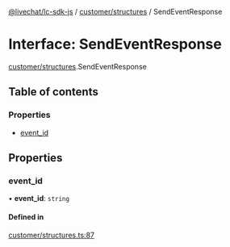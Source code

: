 [@livechat/lc-sdk-js](../README.md) / [customer/structures](../modules/customer_structures.md) / SendEventResponse

# Interface: SendEventResponse

[customer/structures](../modules/customer_structures.md).SendEventResponse

## Table of contents

### Properties

- [event\_id](customer_structures.SendEventResponse.md#event_id)

## Properties

### event\_id

• **event\_id**: `string`

#### Defined in

[customer/structures.ts:87](https://github.com/livechat/lc-sdk-js/blob/a3fdde0/src/customer/structures.ts#L87)
